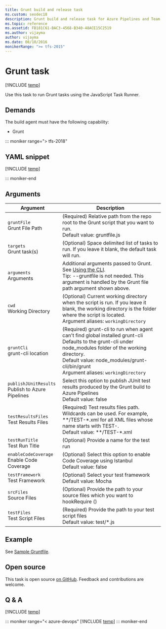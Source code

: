 ```yaml
---
title: Grunt build and release task
ms.custom: seodec18
description: Grunt build and release task for Azure Pipelines and Team Foundation Server (TFS)
ms.topic: reference
ms.assetid: FB181C61-BAC3-4568-B340-48ACE15C2519
ms.author: vijayma
author: vijayma
ms.date: 08/10/2016
monikerRange: ">= tfs-2015"
---
```


# Grunt task

[!INCLUDE [temp](../../includes/version-tfs-2015-update.md)]

Use this task to run Grunt tasks using the JavaScript Task Runner.

## Demands

The build agent must have the following capability:

- Grunt

::: moniker range="> tfs-2018"

## YAML snippet

[!INCLUDE [temp](../includes/yaml/GruntV0.md)]

::: moniker-end

## Arguments

| Argument                                              | Description                                                                                                                                                                                                                                               |
| ----------------------------------------------------- | --------------------------------------------------------------------------------------------------------------------------------------------------------------------------------------------------------------------------------------------------------- |
| `gruntFile` <br/>Grunt File Path                      | (Required) Relative path from the repo root to the Grunt script that you want to run. <br/>Default value: gruntfile.js                                                                                                                                    |
| `targets` <br/>Grunt task(s)                          | (Optional) Space delimited list of tasks to run. If you leave it blank, the default task will run.                                                                                                                                                        |
| `arguments` <br/>Arguments                            | Additional arguments passed to Grunt. See [Using the CLI](http://gruntjs.com/using-the-cli). <br/>Tip: --gruntfile is not needed. This argument is handled by the Grunt file path argument shown above.                                                   |
| `cwd` <br/>Working Directory                          | (Optional) Current working directory when the script is run. If you leave it blank, the working directory is the folder where the script is located. <br/>Argument aliases: `workingDirectory`                                                            |
| `gruntCli` <br/>grunt-cli location                    | (Required) grunt-cli to run when agent can't find global installed grunt-cli Defaults to the grunt-cli under node_modules folder of the working directory. <br/>Default value: node_modules/grunt-cli/bin/grunt <br/>Argument aliases: `workingDirectory` |
| `publishJUnitResults` <br/>Publish to Azure Pipelines | Select this option to publish JUnit test results produced by the Grunt build to Azure Pipelines <br/>Default value: false                                                                                                                                 |
| `testResultsFiles` <br/>Test Results Files            | (Required) Test results files path. Wildcards can be used. For example, **/TEST-\*.xml for all XML files whose name starts with TEST-. <br/>Default value: **/TEST-\*.xml                                                                                 |
| `testRunTitle` <br/>Test Run Title                    | (Optional) Provide a name for the test run                                                                                                                                                                                                                |
| `enableCodeCoverage` <br/>Enable Code Coverage        | (Optional) Select this option to enable Code Coverage using Istanbul <br/>Default value: false                                                                                                                                                            |
| `testFramework` <br/>Test Framework                   | (Optional) Select your test framework <br/>Default value: Mocha                                                                                                                                                                                           |
| `srcFiles` <br/>Source Files                          | (Optional) Provide the path to your source files which you want to hookRequire ()                                                                                                                                                                         |
| `testFiles` <br/>Test Script Files                    | (Required) Provide the path to your test script files <br/>Default value: test/\*.js                                                                                                                                                                      |

## Example

See [Sample Gruntfile](https://gruntjs.com/sample-gruntfile).

## Open source

This task is open source [on GitHub](https://github.com/Microsoft/azure-pipelines-tasks). Feedback and contributions are welcome.

## Q & A

<!-- BEGINSECTION class="md-qanda" -->

[!INCLUDE [temp](../../includes/qa-agents.md)]

::: moniker range="< azure-devops"
[!INCLUDE [temp](../../includes/qa-versions.md)]
::: moniker-end

<!-- ENDSECTION -->
